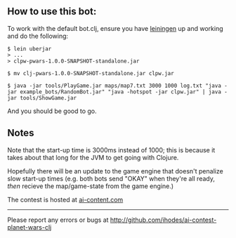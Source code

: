 ## How to use this bot:

To work with the default bot.clj, ensure you have [leiningen](github.com/technomancy/leiningen) up and working and do the following:

    $ lein uberjar
    > ... 
    > clpw-pwars-1.0.0-SNAPSHOT-standalone.jar 
    
    $ mv clj-pwars-1.0.0-SNAPSHOT-standalone.jar clpw.jar
    
    $ java -jar tools/PlayGame.jar maps/map7.txt 3000 1000 log.txt "java -jar example_bots/RandomBot.jar" "java -hotspot -jar clpw.jar" | java -jar tools/ShowGame.jar

And you should be good to go.

## Notes

Note that the start-up time is 3000ms instead of 1000; this is because it takes about that long for the JVM to get going with Clojure. 

Hopefully there will be an update to the game engine that doesn't penalize slow start-up times (e.g. both bots send "OKAY" when they're all ready, *then* recieve the map/game-state from the game engine.)

The contest is hosted at [ai-content.com](ai-contest.com)

* * *

Please report any errors or bugs at http://github.com/ihodes/ai-contest-planet-wars-clj
